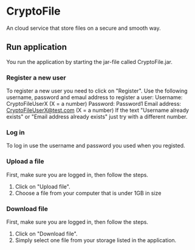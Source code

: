 # CryptoFile
An cloud service that store files on a secure and smooth way.

## Run application
You run the application by starting the jar-file called CryptoFile.jar. 

### Register a new user
To register a new user you need to click on "Register".
Use the following username, password and emaul address to register a user:
Username: CryptoFileUserX (X = a number)
Password: Password1
Email address: CryptoFileUserX@test.com (X = a number)
If the text "Username already exists" or "Email address already exists" just try with a different number.

### Log in
To log in use the username and password you used when you registed.

### Upload a file
First, make sure you are logged in, then follow the steps. 
1. Click on "Upload file".
2. Choose a file from your computer that is under 1GB in size

### Download file
First, make sure you are logged in, then follow the steps. 
1. Click on "Download file".
2. Simply select one file from your storage listed in the application.
